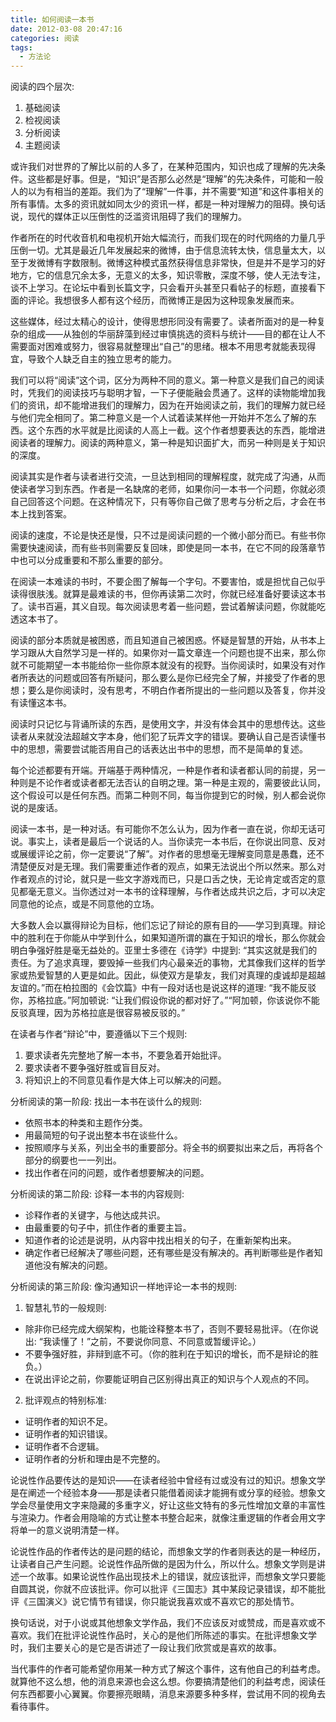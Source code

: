 ```yaml
---
title: 如何阅读一本书
date: 2012-03-08 20:47:16
categories: 阅读
tags:
  - 方法论
---
```

阅读的四个层次: 

1.  基础阅读
2.  检视阅读
3.  分析阅读
4.  主题阅读

或许我们对世界的了解比以前的人多了，在某种范围内，知识也成了理解的先决条件。这些都是好事。但是，“知识”是否那么必然是“理解”的先决条件，可能和一般人的以为有相当的差距。我们为了“理解”一件事，并不需要“知道”和这件事相关的所有事情。太多的资讯就如同太少的资讯一样，都是一种对理解力的阻碍。换句话说，现代的媒体正以压倒性的泛滥资讯阻碍了我们的理解力。

作者所在的时代收音机和电视机开始大幅流行，而我们现在的时代网络的力量几乎压倒一切。尤其是最近几年发展起来的微博，由于信息流转太快，信息量太大，以至于发微博有字数限制。微博这种模式虽然获得信息非常快，但是并不是学习的好地方，它的信息冗余太多，无意义的太多，知识零散，深度不够，使人无法专注，谈不上学习。在论坛中看到长篇文字，只会看开头甚至只看帖子的标题，直接看下面的评论。我想很多人都有这个经历，而微博正是因为这种现象发展而来。

这些媒体，经过太精心的设计，使得思想形同没有需要了。读者所面对的是一种复杂的组成——从独创的华丽辞藻到经过审慎挑选的资料与统计——目的都在让人不需要面对困难或努力，很容易就整理出“自己”的思绪。根本不用思考就能表现得宜，导致个人缺乏自主的独立思考的能力。

我们可以将“阅读”这个词，区分为两种不同的意义。第一种意义是我们自己的阅读时，凭我们的阅读技巧与聪明才智，一下子便能融会贯通了。这样的读物能增加我们的资讯，却不能增进我们的理解力，因为在开始阅读之前，我们的理解力就已经与他们完全相同了。第二种意义是一个人试着读某样他一开始并不怎么了解的东西。这个东西的水平就是比阅读的人高上一截。这个作者想要表达的东西，能增进阅读者的理解力。阅读的两种意义，第一种是知识面扩大，而另一种则是关于知识的深度。

阅读其实是作者与读者进行交流，一旦达到相同的理解程度，就完成了沟通，从而使读者学习到东西。作者是一名缺席的老师，如果你问一本书一个问题，你就必须自己回答这个问题。在这种情况下，只有等你自己做了思考与分析之后，才会在书本上找到答案。

阅读的速度，不论是快还是慢，只不过是阅读问题的一个微小部分而已。有些书你需要快速阅读，而有些书则需要反复回味，即使是同一本书，在它不同的段落章节中也可以分成重要和不那么重要的部分。

在阅读一本难读的书时，不要企图了解每一个字句。不要害怕，或是担忧自己似乎读得很肤浅。就算是最难读的书，但你再读第二次时，你就已经准备好要读这本书了。读书百遍，其义自现。每次阅读思考着一些问题，尝试着解读问题，你就能吃透这本书了。

阅读的部分本质就是被困惑，而且知道自己被困惑。怀疑是智慧的开始，从书本上学习跟从大自然学习是一样的。如果你对一篇文章连一个问题也提不出来，那么你就不可能期望一本书能给你一些你原本就没有的视野。当你阅读时，如果没有对作者所表达的问题或回答有所疑问，那么要么是你已经完全了解，并接受了作者的思想；要么是你阅读时，没有思考，不明白作者所提出的一些问题以及答复，你并没有读懂这本书。

阅读时只记忆与背诵所读的东西，是使用文字，并没有体会其中的思想传达。这些读者从来就没法超越文字本身，他们犯了玩弄文字的错误。要确认自己是否读懂书中的思想，需要尝试能否用自己的话表达出书中的思想，而不是简单的复述。

每个论述都要有开端。开端基于两种情况，一种是作者和读者都认同的前提，另一种则是不论作者或读者都无法否认的自明之理。第一种是主观的，需要彼此认同，这个假设可以是任何东西。而第二种则不同，每当你提到它的时候，别人都会说你说的是废话。

阅读一本书，是一种对话。有可能你不怎么认为，因为作者一直在说，你却无话可说。事实上，读者是最后一个说话的人。当你读完一本书后，在你说出同意、反对或展缓评论之前，你一定要说“了解”。对作者的思想毫无理解变同意是愚蠢，还不清楚便反对是无理。我们需要重述作者的观点，如果无法说出个所以然来。那么对作者观点的讨论，就只是一些文字游戏而已，只是口舌之快，无论肯定或否定的意见都毫无意义。当你透过对一本书的诠释理解，与作者达成共识之后，才可以决定同意他的论点，或是不同意他的立场。

大多数人会以赢得辩论为目标，他们忘记了辩论的原有目的——学习到真理。辩论中的胜利在于你能从中学到什么，如果知道所谓的赢在于知识的增长，那么你就会明白争强好胜是毫无益处的。亚里士多德在《诗学》中提到: “其实这就是我们的责任。为了追求真理，要毁掉一些我们内心最亲近的事物，尤其像我们这样的哲学家或热爱智慧的人更是如此。因此，纵使双方是挚友，我们对真理的虔诚却是超越友谊的。”而在柏拉图的《会饮篇》中有一段对话也是说这样的道理: “我不能反驳你，苏格拉底。”阿加顿说: “让我们假设你说的都对好了。”“阿加顿，你该说你不能反驳真理，因为苏格拉底是很容易被反驳的。”

在读者与作者“辩论”中，要遵循以下三个规则: 

1.  要求读者先完整地了解一本书，不要急着开始批评。
2.  要求读者不要争强好胜或盲目反对。
3.  将知识上的不同意见看作是大体上可以解决的问题。

分析阅读的第一阶段: 找出一本书在谈什么的规则: 

*  依照书本的种类和主题作分类。
*  用最简短的句子说出整本书在谈些什么。
*  按照顺序与关系，列出全书的重要部分。将全书的纲要拟出来之后，再将各个部分的纲要也一一列出。
*  找出作者在问的问题，或作者想要解决的问题。

分析阅读的第二阶段: 诊释一本书的内容规则: 

*  诊释作者的关键字，与他达成共识。
*  由最重要的句子中，抓住作者的重要主旨。
*  知道作者的论述是说明，从内容中找出相关的句子，在重新架构出来。
*  确定作者已经解决了哪些问题，还有哪些是没有解决的。再判断哪些是作者知道他没有解决的问题。

分析阅读的第三阶段: 像沟通知识一样地评论一本书的规则: 

1.  智慧礼节的一般规则: 
  *  除非你已经完成大纲架构，也能诠释整本书了，否则不要轻易批评。（在你说出: “我读懂了！”之前，不要说你同意、不同意或暂缓评论。）
  *  不要争强好胜，非辩到底不可。（你的胜利在于知识的增长，而不是辩论的胜负。）
  *  在说出评论之前，你要能证明自己区别得出真正的知识与个人观点的不同。
2.  批评观点的特别标准: 
  *  证明作者的知识不足。
  *  证明作者的知识错误。
  *  证明作者不合逻辑。
  *  证明作者的分析和理由是不完整的。
    
论说性作品要传达的是知识——在读者经验中曾经有过或没有过的知识。想象文学是在阐述一个经验本身——那是读者只能借着阅读才能拥有或分享的经验。想象文学会尽量使用文字来隐藏的多重字义，好让这些文特有的多元性增加文章的丰富性与渲染力。作者会用隐喻的方式让整本书整合起来，就像注重逻辑的作者会用文字将单一的意义说明清楚一样。

论说性作品的作者传达的是问题的结论，而想象文学的作者则表达的是一种经历，让读者自己产生问题。论说性作品所做的是因为什么，所以什么。想象文学则是讲述一个故事。如果论说性作品出现技术上的错误，就应该批评，而想象文学只要能自圆其说，你就不应该批评。你可以批评《三国志》其中某段记录错误，却不能批评《三国演义》说它情节有错误，你只能说我喜欢或不喜欢它的那处情节。

换句话说，对于小说或其他想象文学作品，我们不应该反对或赞成，而是喜欢或不喜欢。我们在批评论说性作品时，关心的是他们所陈述的事实。在批评想象文学时，我们主要关心的是它是否讲述了一段让我们欣赏或是喜欢的故事。

当代事件的作者可能希望你用某一种方式了解这个事件，这有他自己的利益考虑。就算他不这么想，他的消息来源也会这么想。你要搞清楚他们的利益考虑，阅读任何东西都要小心翼翼。你要擦亮眼睛，消息来源要多种多样，尝试用不同的视角去看待事件。
